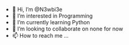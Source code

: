 - 👋 Hi, I’m @N3wbi3e
- 👀 I’m interested in Programming
- 🌱 I’m currently learning Python
- 💞️ I’m looking to collaborate on none for now
- 📫 How to reach me ...

<!---
N3wbi3e/N3wbi3e is a ✨ special ✨ repository because its `README.md` (this file) appears on your GitHub profile.
You can click the Preview link to take a look at your changes.
--->
